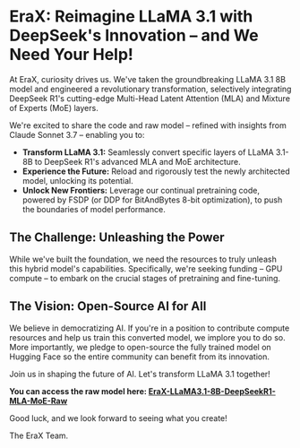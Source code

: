 # EraX: Reimagine LLaMA 3.1 with DeepSeek's Innovation – and We Need Your Help!

At EraX, curiosity drives us. We've taken the groundbreaking LLaMA 3.1 8B model and engineered a revolutionary transformation, selectively integrating DeepSeek R1's cutting-edge Multi-Head Latent Attention (MLA) and Mixture of Experts (MoE) layers.

We're excited to share the code and raw model – refined with insights from Claude Sonnet 3.7 – enabling you to:

*   **Transform LLaMA 3.1:** Seamlessly convert specific layers of LLaMA 3.1-8B to DeepSeek R1's advanced MLA and MoE architecture.
*   **Experience the Future:** Reload and rigorously test the newly architected model, unlocking its potential.
*   **Unlock New Frontiers:** Leverage our continual pretraining code, powered by FSDP (or DDP for BitAndBytes 8-bit optimization), to push the boundaries of model performance.

## The Challenge: Unleashing the Power

While we've built the foundation, we need the resources to truly unleash this hybrid model's capabilities. Specifically, we're seeking funding – GPU compute – to embark on the crucial stages of pretraining and fine-tuning.

## The Vision: Open-Source AI for All

We believe in democratizing AI. If you're in a position to contribute compute resources and help us train this converted model, we implore you to do so. More importantly, we pledge to open-source the fully trained model on Hugging Face so the entire community can benefit from its innovation.

Join us in shaping the future of AI. Let's transform LLaMA 3.1 together!

**You can access the raw model here: [EraX-LLaMA3.1-8B-DeepSeekR1-MLA-MoE-Raw](https://huggingface.co/erax-ai/EraX-LLaMA3.1-8B-DeepSeekR1-MLA-MoE-Raw/tree/main)**

Good luck, and we look forward to seeing what you create!

The EraX Team.
